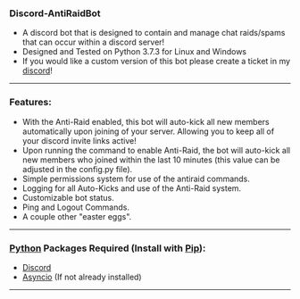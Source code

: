 ### Discord-AntiRaidBot
- A discord bot that is designed to contain and manage chat raids/spams that can occur within a discord server!
- Designed and Tested on Python 3.7.3 for Linux and Windows
- If you would like a custom version of this bot please create a ticket in my [discord](https://discord.gg/kejhHFrA9t)!

---
### Features:
- With the Anti-Raid enabled, this bot will auto-kick all new members automatically upon joining of your server. Allowing you to keep all of your discord invite links active!
- Upon running the command to enable Anti-Raid, the bot will auto-kick all new members who joined within the last 10 minutes (this value can be adjusted in the config.py file). 
- Simple permissions system for use of the antiraid commands.
- Logging for all Auto-Kicks and use of the Anti-Raid system.
- Customizable bot status. 
- Ping and Logout Commands.
- A couple other "easter eggs". 

---
### [Python](https://www.python.org/downloads/) Packages Required (Install with [Pip](https://pip.pypa.io/en/stable/installing/)):
- [Discord](https://pypi.org/project/discord.py/)
- [Asyncio](https://pypi.org/project/asyncio/) (If not already installed)
---
